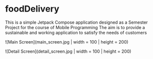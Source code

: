 # foodDelivery

This is a simple Jetpack Compose application designed as a Semester Project for the course of Mobile Programming
The aim is to provide a sustainable and working application to satisfy the needs of customers

![Main Screen](main_screen.jpg | width = 100 | height = 200)

![Detail Screen](detail_screen.jpg | width = 100 | height = 200)